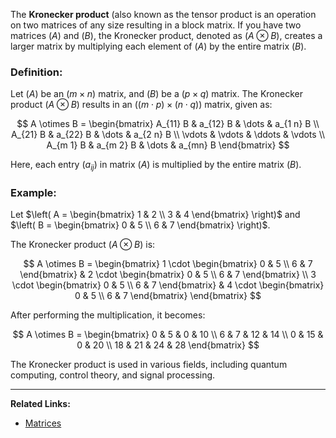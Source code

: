 The **Kronecker product** (also known as the tensor product is an operation on two matrices of any size resulting in a block matrix. If you have two matrices $( A )$ and $( B )$, the Kronecker product, denoted as $\left( A \otimes B \right)$, creates a larger matrix by multiplying each element of $( A )$ by the entire matrix $( B )$.

### Definition:
Let $( A )$ be an $( m \times n )$ matrix, and $( B )$ be a $( p \times q )$ matrix. The Kronecker product $( A \otimes B )$ results in an $( (m \cdot p) \times (n \cdot q) )$ matrix, given as:

$$
A \otimes B = 
\begin{bmatrix}
A_{11} B & a_{12} B & \dots & a_{1 n} B \\
A_{21} B & a_{22} B & \dots & a_{2 n} B \\
\vdots   & \vdots   & \ddots & \vdots   \\
A_{m 1} B & a_{m 2} B & \dots & a_{mn} B
\end{bmatrix}
$$

Here, each entry $( a_{ij} )$ in matrix $( A )$ is multiplied by the entire matrix $( B )$.

### Example:
Let $\left( A = \begin{bmatrix} 1 & 2 \\ 3 & 4 \end{bmatrix} \right)$ and $\left( B = \begin{bmatrix} 0 & 5 \\ 6 & 7 \end{bmatrix} \right)$.

The Kronecker product $\left( A \otimes B \right)$ is:

$$
A \otimes B = \begin{bmatrix}
1 \cdot \begin{bmatrix} 0 & 5 \\ 6 & 7 \end{bmatrix} & 2 \cdot \begin{bmatrix} 0 & 5 \\ 6 & 7 \end{bmatrix} \\
3 \cdot \begin{bmatrix} 0 & 5 \\ 6 & 7 \end{bmatrix} & 4 \cdot \begin{bmatrix} 0 & 5 \\ 6 & 7 \end{bmatrix}
\end{bmatrix}
$$

After performing the multiplication, it becomes:

$$
A \otimes B = \begin{bmatrix}
0 & 5 & 0 & 10 \\
6 & 7 & 12 & 14 \\
0 & 15 & 0 & 20 \\
18 & 21 & 24 & 28
\end{bmatrix}
$$

The Kronecker product is used in various fields, including quantum computing, control theory, and signal processing.

---
**Related Links:**
- [Matrices](Matrices.md)